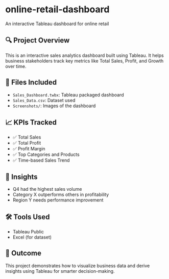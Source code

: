 # online-retail-dashboard
An interactive Tableau dashboard for online retail

## 🔍 Project Overview
This is an interactive sales analytics dashboard built using Tableau. It helps business stakeholders track key metrics like Total Sales, Profit, and Growth over time.

## 📁 Files Included
- `Sales_Dashboard.twbx`: Tableau packaged dashboard
- `Sales_Data.csv`: Dataset used
- `Screenshots/`: Images of the dashboard

## 📈 KPIs Tracked
- ✅ Total Sales
- ✅ Total Profit
- ✅ Profit Margin
- ✅ Top Categories and Products
- ✅ Time-based Sales Trend

## 🎯 Insights
- Q4 had the highest sales volume
- Category X outperforms others in profitability
- Region Y needs performance improvement

## 🛠️ Tools Used
- Tableau Public
- Excel (for dataset)

## 📌 Outcome
This project demonstrates how to visualize business data and derive insights using Tableau for smarter decision-making.
